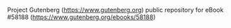 Project Gutenberg (https://www.gutenberg.org) public repository for
eBook #58188 (https://www.gutenberg.org/ebooks/58188)
